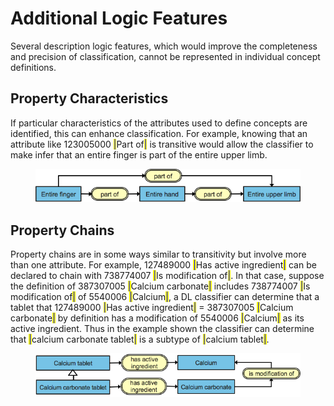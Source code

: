 # Additional Logic Features

Several description logic features, which would improve the completeness and precision of classification, cannot be represented in individual concept definitions.

## Property Characteristics

If particular characteristics of the attributes used to define concepts are identified, this can enhance classification. For example, knowing that an attribute like 123005000 <mark style="color:blue;">|</mark>Part of<mark style="color:blue;">|</mark> is transitive would allow the classifier to make infer that an entire finger is part of the entire upper limb.

<figure><img src="../../images/71172654.png" alt=""><figcaption></figcaption></figure>

## Property Chains

Property chains are in some ways similar to transitivity but involve more than one attribute. For example, 127489000 <mark style="color:blue;">|</mark>Has active ingredient<mark style="color:blue;">|</mark> can be declared to chain with 738774007 <mark style="color:blue;">|</mark>Is modification of<mark style="color:blue;">|</mark>. In that case, suppose the definition of 387307005 <mark style="color:blue;">|</mark>Calcium carbonate<mark style="color:blue;">|</mark> includes 738774007 <mark style="color:blue;">|</mark>Is modification of<mark style="color:blue;">|</mark> of 5540006 <mark style="color:blue;">|</mark>Calcium<mark style="color:blue;">|</mark>, a DL classifier can determine that a tablet that 127489000 <mark style="color:blue;">|</mark>Has active ingredient<mark style="color:blue;">|</mark> = 387307005 <mark style="color:blue;">|</mark>Calcium carbonate<mark style="color:blue;">|</mark> by definition has a modification of 5540006 <mark style="color:blue;">|</mark>Calcium<mark style="color:blue;">|</mark> as its active ingredient. Thus in the example shown the classifier can determine that <mark style="color:blue;">|</mark>calcium carbonate tablet<mark style="color:blue;">|</mark> is a subtype of <mark style="color:blue;">|</mark>calcium tablet<mark style="color:blue;">|</mark>.

<figure><img src="../../images/71172653.png" alt=""><figcaption></figcaption></figure>
